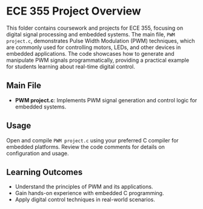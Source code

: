 # ECE 355 Project Overview

This folder contains coursework and projects for ECE 355, focusing on digital signal processing and embedded systems. The main file, `PWM project.c`, demonstrates Pulse Width Modulation (PWM) techniques, which are commonly used for controlling motors, LEDs, and other devices in embedded applications. The code showcases how to generate and manipulate PWM signals programmatically, providing a practical example for students learning about real-time digital control.

## Main File
- **PWM project.c**: Implements PWM signal generation and control logic for embedded systems.

## Usage
Open and compile `PWM project.c` using your preferred C compiler for embedded platforms. Review the code comments for details on configuration and usage.

## Learning Outcomes
- Understand the principles of PWM and its applications.
- Gain hands-on experience with embedded C programming.
- Apply digital control techniques in real-world scenarios.
